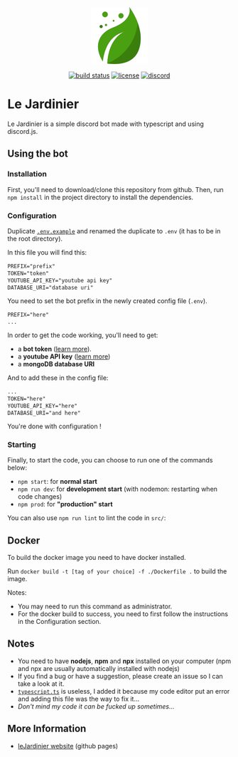 <p align="center">
  <a href="#">
    <img src="https://github.com/valflrt/lejardinier/blob/pages/assets/pp-128.png?raw=true" width="128px" height="auto">
  </a>

  <p align="center">
    <a href="https://github.com/valflrt/lejardinier/actions/workflows/push.yml"><img alt="build status" src="https://img.shields.io/github/workflow/status/valflrt/lejardinier/build" /></a>
    <a href="https://github.com/valflrt/lejardinier/blob/main/LICENSE"><img alt="license" src="https://img.shields.io/github/license/valflrt/lejardinier" /></a>
    <a href="https://discord.gg/8PA9M2rqgd" target="_blank"><img alt="discord" src="https://img.shields.io/discord/774689668309450833?color=rgb%2888%2C%20101%2C%20242%29&label=discord&logo=discord&logoColor=%23fff" /></a>
  </p>
</p>

</center>

# Le Jardinier

Le Jardinier is a simple discord bot made with typescript and using discord.js.

## Using the bot

### Installation

First, you'll need to download/clone this repository from github.
Then, run `npm install` in the project directory to install the dependencies.

### Configuration

Duplicate [`.env.example`](./.env.example) and renamed the duplicate to `.env` (it has to be in the root directory).

In this file you will find this:

```
PREFIX="prefix"
TOKEN="token"
YOUTUBE_API_KEY="youtube api key"
DATABASE_URI="database uri"
```

You need to set the bot prefix in the newly created config file (`.env`).

```
PREFIX="here"
...
```

In order to get the code working, you'll need to get:

- a **bot token** ([learn more](https://discordjs.guide/preparations/setting-up-a-bot-application.html)).
- a **youtube API key** ([learn more](https://www.embedplus.com/how-to-create-a-youtube-api-key.aspx))
- a **mongoDB database URI**

And to add these in the config file:

```
...
TOKEN="here"
YOUTUBE_API_KEY="here"
DATABASE_URI="and here"
```

You're done with configuration !

### Starting

Finally, to start the code, you can choose to run one of the commands below:

- `npm start`: for **normal start**
- `npm run dev`: for **development start** (with nodemon: restarting when code changes)
- `npm prod`: for **"production" start**

You can also use `npm run lint` to lint the code in `src/`:

## Docker

To build the docker image you need to have docker installed.

Run `docker build -t [tag of your choice] -f ./Dockerfile .` to build the image.

Notes:

- You may need to run this command as administrator.
- For the docker build to success, you need to first follow the instructions in the Configuration section.

## Notes

- You need to have **nodejs**, **npm** and **npx** installed on your computer (npm and npx are usually automatically installed with nodejs)
- If you find a bug or have a suggestion, please create an issue so I can take a look at it.
- [`typescript.ts`](./typescript.ts) is useless, I added it because my code editor put an error and adding this file was the way to fix it...
- _Don't mind my code it can be fucked up sometimes..._

## More Information

- [leJardinier website](https://valflrt.github.io/lejardinier/) (github pages)
